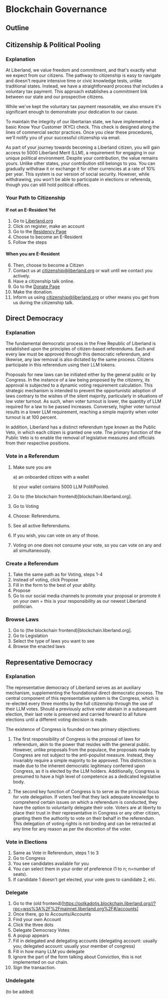 # Blockchain Governance
## Outline
## Citizenship & Political Pooling
### Explanation
At Liberland, we value freedom and commitment, and that's exactly what we expect from our citizens. The pathway to citizenship is easy to navigate and doesn't require intensive time or civic knowledge tests, unlike traditional states. Instead, we have a straightforward process that includes a voluntary tax payment. This approach establishes a commitment link between our state and our prospective citizens.

While we've kept the voluntary tax payment reasonable, we also ensure it's significant enough to demonstrate your dedication to our cause.

To maintain the integrity of our libertarian state, we have implemented a basic Know Your Customer (KYC) check. This check is designed along the lines of commercial sector practices. Once you clear these procedures, we'll notify you of your successful citizenship via email.

As part of your journey towards becoming a Liberland citizen, you will gain access to 5000 Liberland Merit (LLM), a requirement for engaging in our unique political environment. Despite your contribution, the value remains yours. Unlike other states, your contribution still belongs to you. You can gradually withdraw it or exchange it for other currencies at a rate of 10% per year. This system is our version of social security. However, while withdrawing, you won't be able to participate in elections or referenda, though you can still hold political offices.

### Your Path to Citizenship
#### If not an E-Resident Yet
1. Go to [Liberland.org](www.liberland.org)
2. Click on register, make an account
3. Go to the [Residency Page](https://liberland.org/en/eresidency)
4. Choose to become an E-Resident
5. Follow the steps
#### When you are E-Resident
6. Then, choose to become a Citizen
7. Contact us at citizenship@liberland.org or wait until we contact you actively.
8. Have a citizenship talk online.
9. Go to the [Donate Page](www.liberland.org/en/donate)
10. Make the donation.
11. Inform us using citizenship@liberland.org or other means you get from us during the citizenship talk.

## Direct Democracy
### Explanation
The fundamental democratic process in the Free Republic of Liberland is established upon the principles of citizen-based referendums. Each and every law must be approved through this democratic referendum, and likewise, any law removal is also dictated by the same process. Citizens participate in this referendum using their LLM tokens.

Proposals for new laws can be initiated either by the general public or by Congress. In the instance of a law being proposed by the citizenry, its approval is subjected to a dynamic voting requirement calculation. This strategic mechanism is intended to prevent the opportunistic adoption of laws contrary to the wishes of the silent majority, particularly in situations of low voter turnout. As such, when voter turnout is lower, the quantity of LLM required for a law to be passed increases. Conversely, higher voter turnout results in a lower LLM requirement, reaching a simple majority when voter turnout is at 100 percent.

In addition, Liberland has a distinct referendum type known as the Public Veto, in which each citizen is granted one vote. The primary function of the Public Veto is to enable the removal of legislative measures and officials from their respective positions.

### Vote in a Referendum
1. Make sure you are

   a)  an onboarded citizen with a wallet

   b) your wallet contains 5000 LLM PolitiPooled.

2. Go to (the blockchain frontend)[blockchain.liberland.org].
3. Go to Voting
4. Choose: Referendums.
5. See all active Referendums.
6. If you wish, you can vote on any of those.
7. Voting on one does not consume your vote, so you can vote on any and all simultaneously.

### Create a Referendum
1. Take the same path as for Voting, steps 1-4
2. Instead of voting, click Propose
3. Fill in the form to the best of your ability.
4. Propose
5. Go to our social media channels to promote your proposal or promote it on your own = this is your responsibility as our newest Liberland politician.

### Browse Laws
1. Go to (the blockchain frontend)[blockchain.liberland.org].
2. Go to Legislation
3. Select the type of laws you want to see
4. Browse the enacted laws

## Representative Democracy
### Explanation
The representative democracy of Liberland serves as an auxiliary mechanism, supplementing the foundational direct democratic process. The central component of this representative system is the Congress, which is re-elected every three months by the full citizenship through the use of their LLM votes. Should a previously active voter abstain in a subsequent election, their last vote is preserved and carried forward to all future elections until a different voting decision is made.

The existence of Congress is founded on two primary objectives:

1. The first responsibility of Congress is the proposal of laws for referendum, akin to the power that resides with the general public. However, unlike proposals from the populace, the proposals made by Congress are not subject to the anti-populist measure. Instead, they invariably require a simple majority to be approved. This distinction is made due to the inherent democratic legitimacy conferred upon Congress, as it is elected by the LLM holders. Additionally, Congress is presumed to have a high level of competence as a dedicated legislative body.

2. The second key function of Congress is to serve as the principal focus for vote delegation. If voters feel that they lack adequate knowledge to comprehend certain issues on which a referendum is conducted, they have the option to voluntarily delegate their vote. Voters are at liberty to place their trust in their representative in Congress or any other citizen, granting them the authority to vote on their behalf in the referendum. This delegation of voting rights is not binding and can be retracted at any time for any reason as per the discretion of the voter.

### Vote in Elections
1. Same as Vote in Referendum, steps 1 to 3
2. Go to Congress
3. You see candidates available for you
4. You can select them in your order of preference (1 to n; n=number of seats).
5. If candidate 1 doesn't get elected, your vote goes to candidate 2, etc.

### Delegate
1. Go to the (old frontend)[https://polkadotjs.blockchain.liberland.org//?rpc=wss%3A%2F%2Fmainnet.liberland.org%2F#/accounts]
2. Once there, go to Accounts/Accounts
3. Find your own Account
4. Click the three dots
5. Delegate Democracy Votes
6. A popup appears
7. Fill in delegated and delegating accounts (delegating account: usually you; delegated account: usually your member of congress)
8. Fill in how many LLM you delegate
9. Ignore the part of the form talking about Conviction, this is not implemented on our chain.
10. Sign the transaction.

### Undelegate
(to be added)

